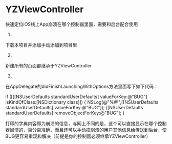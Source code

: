 # YZViewController
快速定位iOS线上App崩溃在哪个控制器里面，需要和后台配合使用

1.
下载本项目并添加手动添加到项目里

2.
新建所有的页面都继承于YZViewController

3.
在AppDelegate的didFinishLaunchingWithOptions方法里面写下如下代码：

if ([[[NSUserDefaults standardUserDefaults] valueForKey:@"BUG"] isKindOfClass:[NSDictionary class]]) {
        NSLog(@"%@",[[NSUserDefaults standardUserDefaults] valueForKey:@"BUG"]);
        [[NSUserDefaults standardUserDefaults] removeObjectForKey:@"BUG"];
    }
    
打印的字典内容即为崩溃的信息，与网上不同的是，这个可以直接显示在哪个控制器崩溃的，百分百准确，而且还可以手动把崩溃的用户其他信息给传送到后台，使BUG更容易重现和解决（前提是你的控制器必须继承YZViewController）